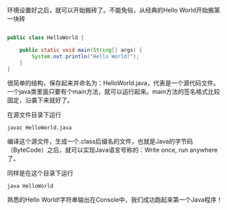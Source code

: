 
环境设置好之后，就可以开始搬砖了。不能免俗，从经典的Hello World开始搬第一块砖

```java

public class HelloWorld {

    public static void main(String[] args) {
        System.out.println("Hello World!");
    }
}
```

很简单的结构，保存起来并命名为：HelloWorld.java，代表是一个源代码文件。一个java类里面只要有个main方法，就可以运行起来。main方法的签名格式比较固定，沿袭下来就好了。


在源文件目录下运行
```
javac HelloWorld.java
```
编译这个源文件，生成一个.class后缀名的文件，也就是Java的字节码（ByteCode）之后，就可以实现Java语言号称的：Write once, run anywhere了。


同样是在这个目录下运行
```
java HelloWorld
```

熟悉的Hello World!字符串输出在Console中，我们成功跑起来第一个Java程序！

